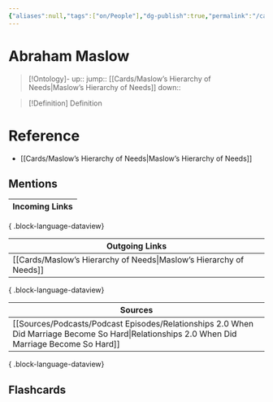 ```yaml
---
{"aliases":null,"tags":["on/People"],"dg-publish":true,"permalink":"/cards/abraham-maslow/","dgPassFrontmatter":true}
---
```


# Abraham Maslow

> [!Ontology]-
> up:: 
> jump:: [[Cards/Maslow’s Hierarchy of Needs\|Maslow’s Hierarchy of Needs]]
> down:: 

> [!Definition] Definition
> 

# Reference
- [[Cards/Maslow’s Hierarchy of Needs\|Maslow’s Hierarchy of Needs]]

## Mentions
| Incoming Links |
| -------------- |

{ .block-language-dataview}

| Outgoing Links                                                        |
| --------------------------------------------------------------------- |
| [[Cards/Maslow’s Hierarchy of Needs\|Maslow’s Hierarchy of Needs]] |

{ .block-language-dataview}

| Sources                                                                                                                                           |
| ------------------------------------------------------------------------------------------------------------------------------------------------- |
| [[Sources/Podcasts/Podcast Episodes/Relationships 2.0  When Did Marriage Become So Hard\|Relationships 2.0  When Did Marriage Become So Hard]] |

{ .block-language-dataview}
## Flashcards
